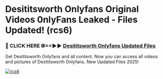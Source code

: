 # Desititsworth Onlyfans Original Videos 0nlyFans Leaked - Files Updated! (rcs6)

<h3>🔴 CLICK HERE 🌐==►► <a href="https://tinyurl.com/ehrbuxhb" rel="nofollow">Desititsworth Onlyfans Updated Files</a></h3>

Get Desititsworth Onlyfans and all content. Now you can access all videos and pictures of Desititsworth Onlyfans. New Updated Files 2025!

[![rcs6](https://i.imgur.com/lVYEuWS.gif)](https://tinyurl.com/ehrbuxhb)
